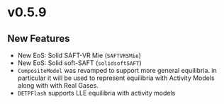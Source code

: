 # v0.5.9

## New Features
- New EoS: Solid SAFT-VR Mie (`SAFTVRSMie`)
- New EoS: Solid soft-SAFT (`solidsoftSAFT`)
- `CompositeModel` was revamped to support more general equilibria. in particular it will be used to represent equilibria with Activity Models along with with Real Gases.
- `DETPFlash` supports LLE equilibria with activity models
